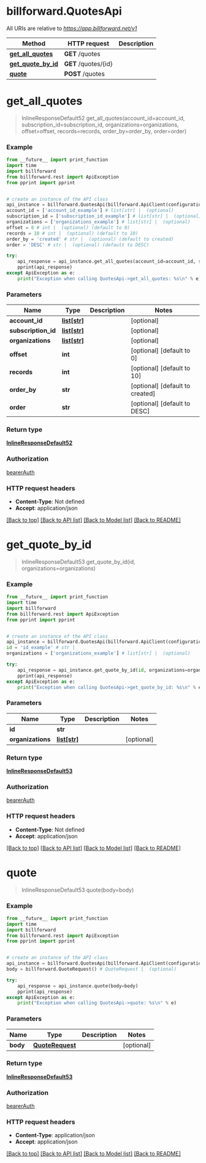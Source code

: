 # billforward.QuotesApi

All URIs are relative to *https://app.billforward.net/v1*

Method | HTTP request | Description
------------- | ------------- | -------------
[**get_all_quotes**](QuotesApi.md#get_all_quotes) | **GET** /quotes | 
[**get_quote_by_id**](QuotesApi.md#get_quote_by_id) | **GET** /quotes/{id} | 
[**quote**](QuotesApi.md#quote) | **POST** /quotes | 

# **get_all_quotes**
> InlineResponseDefault52 get_all_quotes(account_id=account_id, subscription_id=subscription_id, organizations=organizations, offset=offset, records=records, order_by=order_by, order=order)



### Example
```python
from __future__ import print_function
import time
import billforward
from billforward.rest import ApiException
from pprint import pprint


# create an instance of the API class
api_instance = billforward.QuotesApi(billforward.ApiClient(configuration))
account_id = ['account_id_example'] # list[str] |  (optional)
subscription_id = ['subscription_id_example'] # list[str] |  (optional)
organizations = ['organizations_example'] # list[str] |  (optional)
offset = 0 # int |  (optional) (default to 0)
records = 10 # int |  (optional) (default to 10)
order_by = 'created' # str |  (optional) (default to created)
order = 'DESC' # str |  (optional) (default to DESC)

try:
    api_response = api_instance.get_all_quotes(account_id=account_id, subscription_id=subscription_id, organizations=organizations, offset=offset, records=records, order_by=order_by, order=order)
    pprint(api_response)
except ApiException as e:
    print("Exception when calling QuotesApi->get_all_quotes: %s\n" % e)
```

### Parameters

Name | Type | Description  | Notes
------------- | ------------- | ------------- | -------------
 **account_id** | [**list[str]**](str.md)|  | [optional] 
 **subscription_id** | [**list[str]**](str.md)|  | [optional] 
 **organizations** | [**list[str]**](str.md)|  | [optional] 
 **offset** | **int**|  | [optional] [default to 0]
 **records** | **int**|  | [optional] [default to 10]
 **order_by** | **str**|  | [optional] [default to created]
 **order** | **str**|  | [optional] [default to DESC]

### Return type

[**InlineResponseDefault52**](InlineResponseDefault52.md)

### Authorization

[bearerAuth](../README.md#bearerAuth)

### HTTP request headers

 - **Content-Type**: Not defined
 - **Accept**: application/json

[[Back to top]](#) [[Back to API list]](../README.md#documentation-for-api-endpoints) [[Back to Model list]](../README.md#documentation-for-models) [[Back to README]](../README.md)

# **get_quote_by_id**
> InlineResponseDefault53 get_quote_by_id(id, organizations=organizations)



### Example
```python
from __future__ import print_function
import time
import billforward
from billforward.rest import ApiException
from pprint import pprint


# create an instance of the API class
api_instance = billforward.QuotesApi(billforward.ApiClient(configuration))
id = 'id_example' # str | 
organizations = ['organizations_example'] # list[str] |  (optional)

try:
    api_response = api_instance.get_quote_by_id(id, organizations=organizations)
    pprint(api_response)
except ApiException as e:
    print("Exception when calling QuotesApi->get_quote_by_id: %s\n" % e)
```

### Parameters

Name | Type | Description  | Notes
------------- | ------------- | ------------- | -------------
 **id** | **str**|  | 
 **organizations** | [**list[str]**](str.md)|  | [optional] 

### Return type

[**InlineResponseDefault53**](InlineResponseDefault53.md)

### Authorization

[bearerAuth](../README.md#bearerAuth)

### HTTP request headers

 - **Content-Type**: Not defined
 - **Accept**: application/json

[[Back to top]](#) [[Back to API list]](../README.md#documentation-for-api-endpoints) [[Back to Model list]](../README.md#documentation-for-models) [[Back to README]](../README.md)

# **quote**
> InlineResponseDefault53 quote(body=body)



### Example
```python
from __future__ import print_function
import time
import billforward
from billforward.rest import ApiException
from pprint import pprint


# create an instance of the API class
api_instance = billforward.QuotesApi(billforward.ApiClient(configuration))
body = billforward.QuoteRequest() # QuoteRequest |  (optional)

try:
    api_response = api_instance.quote(body=body)
    pprint(api_response)
except ApiException as e:
    print("Exception when calling QuotesApi->quote: %s\n" % e)
```

### Parameters

Name | Type | Description  | Notes
------------- | ------------- | ------------- | -------------
 **body** | [**QuoteRequest**](QuoteRequest.md)|  | [optional] 

### Return type

[**InlineResponseDefault53**](InlineResponseDefault53.md)

### Authorization

[bearerAuth](../README.md#bearerAuth)

### HTTP request headers

 - **Content-Type**: application/json
 - **Accept**: application/json

[[Back to top]](#) [[Back to API list]](../README.md#documentation-for-api-endpoints) [[Back to Model list]](../README.md#documentation-for-models) [[Back to README]](../README.md)

